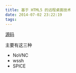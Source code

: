 ```yaml
---
title: 基于 HTML5 的远程桌面技术
date: 2014-07-02 23:22:19
tags:
---
```


[源码](https://github.com/longtian/html5-vdi)

主要有这三种

- NoVNC
- wssh
- SPICE
